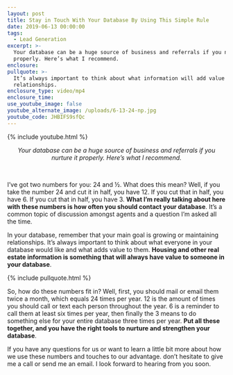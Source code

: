 ```yaml
---
layout: post
title: Stay in Touch With Your Database By Using This Simple Rule
date: 2019-06-13 00:00:00
tags:
  - Lead Generation
excerpt: >-
  Your database can be a huge source of business and referrals if you nurture it
  properly. Here’s what I recommend.
enclosure:
pullquote: >-
  It’s always important to think about what information will add value to your
  relationships.
enclosure_type: video/mp4
enclosure_time:
use_youtube_image: false
youtube_alternate_image: /uploads/6-13-24-np.jpg
youtube_code: JHBIFS9sfQc
---
```


{% include youtube.html %}

<center><em>Your database can be a huge source of business and referrals if you nurture it properly. Here&rsquo;s what I recommend.</em></center>

&nbsp;

I’ve got two numbers for you: 24 and ½. What does this mean? Well, if you take the number 24 and cut it in half, you have 12. If you cut that in half, you have 6. If you cut that in half, you have 3. **What I’m really talking about here with these numbers is how often you should contact your database**. It’s a common topic of discussion amongst agents and a question I’m asked all the time.

In your database, remember that your main goal is growing or maintaining relationships. It’s always important to think about what everyone in your database would like and what adds value to them. **Housing and other real estate information is something that will always have value to someone in your database**.

{% include pullquote.html %}

So, how do these numbers fit in? Well, first, you should mail or email them twice a month, which equals 24 times per year. 12 is the amount of times you should call or text each person throughout the year. 6 is a reminder to call them at least six times per year, then finally the 3 means to do something else for your entire database three times per year. **Put all these together, and you have the right tools to nurture and strengthen your database**.

If you have any questions for us or want to learn a little bit more about how we use these numbers and touches to our advantage. don’t hesitate to give me a call or send me an email. I look forward to hearing from you soon.